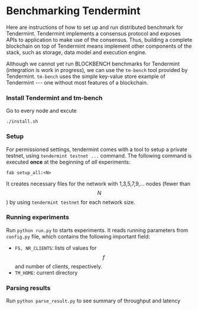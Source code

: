 # Benchmarking Tendermint 

Here are instructions of how to set up and run distributed benchmark for Tendermint. Tendermint
implements a consensus protocol and exposes APIs to application to make use of the consensus. Thus,
building a complete blockchain on top of Tendermint means implement other components of the stack,
such as storage, data model and execution engine. 

Although we cannot yet run BLOCKBENCH benchmarks for Tendermint (integration is work in progress),
we can use the `tm-bench` tool provided by Tendermint. `tm-bench` uses the simple key-value store
example of Tendermint --- one without most features of a blockchain. 

### Install Tendermint and tm-bench 
Go to every node and excute

`./install.sh`

### Setup
For permissioned settings, tendermint comes with a tool to setup a private testnet, using
`tendermint testnet ...` command. The following command is executed **once** at the beginning of *all* experiments:

`fab setup_all:<N>`

It creates necessary files for the network with 1,3,5,7,9,... nodes (fewer than $$N$$) by using
`tendermint testnet` for each network size.  

### Running experiments
Run `python run.py` to starts experiments. It reads running parameters from `config.py` file, which
contains the following important field:

+ `FS, NR_CLIENTS`: lists of values for $$f$$ and number of clients, respectively.
+ `TM_HOME`: current directory 

### Parsing results
Run `python parse_result.py` to see summary of throughput and latency
